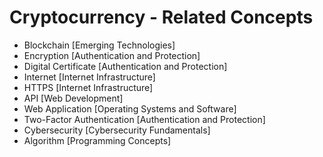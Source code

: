 # Cryptocurrency - Related Concepts

- Blockchain [Emerging Technologies]
- Encryption [Authentication and Protection]
- Digital Certificate [Authentication and Protection]
- Internet [Internet Infrastructure]
- HTTPS [Internet Infrastructure]
- API [Web Development]
- Web Application [Operating Systems and Software]
- Two-Factor Authentication [Authentication and Protection]
- Cybersecurity [Cybersecurity Fundamentals]
- Algorithm [Programming Concepts]
